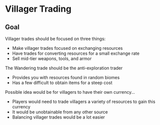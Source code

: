 # Villager Trading

## Goal

Villager trades should be focused on three things:

- Make villager trades focused on exchanging resources
- Have trades for converting resources for a small exchange rate
- Sell mid-tier weapons, tools, and armor

The Wandering trade should be the anti-exploration trader

- Provides you with resources found in random biomes
- Has a few difficult to obtain items for a steep cost

Possible idea would be for villagers to have their own currency...

- Players would need to trade villagers a variety of resources to gain this currency
- It would be unobtainable from any other source
- Balancing villager trades would be a lot easier